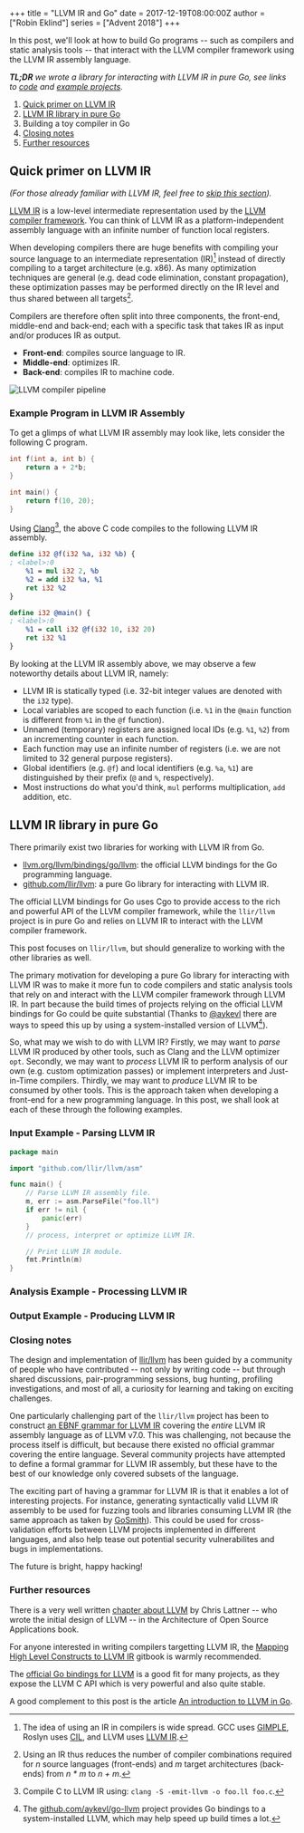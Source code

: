 +++
title = "LLVM IR and Go"
date = 2017-12-19T08:00:00Z
author = ["Robin Eklind"]
series = ["Advent 2018"]
+++

<!-- TODO: remember to update date to 2018 -->

In this post, we'll look at how to build Go programs -- such as compilers and static analysis tools -- that interact with the LLVM compiler framework using the LLVM IR assembly language.

_**TL;DR** we wrote a library for interacting with LLVM IR in pure Go, see links to [code](https://github.com/llir/llvm) and [example projects](https://github.com/llir/llvm#users)._

<!-- TODO: remove 3. Building a toy compiler in Go section? -->

1. [Quick primer on LLVM IR](#quick-primer-on-llvm-ir)
2. [LLVM IR library in pure Go](#llvm-ir-library-in-pure-go)
3. Building a toy compiler in Go
4. [Closing notes](#closing-notes)
5. [Further resources](#further-resources)

## Quick primer on LLVM IR

_(For those already familiar with LLVM IR, feel free to [skip this section](#llvm-ir-library-in-pure-go))._

[LLVM IR](https://llvm.org/docs/LangRef.html) is a low-level intermediate representation used by the [LLVM compiler framework](http://llvm.org/). You can think of LLVM IR as a platform-independent assembly language with an infinite number of function local registers.

When developing compilers there are huge benefits with compiling your source language to an intermediate representation (IR)[^1] instead of directly compiling to a target architecture (e.g. x86). As many optimization techniques are general (e.g. dead code elimination, constant propagation), these optimization passes may be performed directly on the IR level and thus shared between all targets[^2].

Compilers are therefore often split into three components, the front-end, middle-end and back-end; each with a specific task that takes IR as input and/or produces IR as output.

* **Front-end**: compiles source language to IR.
* **Middle-end**: optimizes IR.
* **Back-end**: compiles IR to machine code.

![LLVM compiler pipeline](/postimages/advent-2018/llvm-ir-and-go/llvm_compiler_pipeline.png)

### Example Program in LLVM IR Assembly

To get a glimps of what LLVM IR assembly may look like, lets consider the following C program.

```c
int f(int a, int b) {
	return a + 2*b;
}

int main() {
	return f(10, 20);
}
```

Using [Clang](https://clang.llvm.org/)[^3], the above C code compiles to the following LLVM IR assembly.


```llvm
define i32 @f(i32 %a, i32 %b) {
; <label>:0
	%1 = mul i32 2, %b
	%2 = add i32 %a, %1
	ret i32 %2
}

define i32 @main() {
; <label>:0
	%1 = call i32 @f(i32 10, i32 20)
	ret i32 %1
}
```

By looking at the LLVM IR assembly above, we may observe a few noteworthy details about LLVM IR, namely:

* LLVM IR is statically typed (i.e. 32-bit integer values are denoted with the `i32` type).
* Local variables are scoped to each function (i.e. `%1` in the `@main` function is different from `%1` in the `@f` function).
* Unnamed (temporary) registers are assigned local IDs (e.g. `%1`, `%2`) from an incrementing counter in each function.
* Each function may use an infinite number of registers (i.e. we are not limited to 32 general purpose registers).
* Global identifiers (e.g. `@f`) and local identifiers (e.g. `%a`, `%1`) are distinguished by their prefix (`@` and `%`, respectively).
* Most instructions do what you'd think, `mul` performs multiplication, `add` addition, etc.

<!--
### Control-flow in LLVM IR

To handle control-flow, LLVM IR the notion of [Basic Blocks](https://en.wikipedia.org/wiki/Basic_block) is used.

-->

## LLVM IR library in pure Go

There primarily exist two libraries for working with LLVM IR from Go.

* [llvm.org/llvm/bindings/go/llvm](https://llvm.org/svn/llvm-project/llvm/trunk/bindings/go/README.txt): the official LLVM bindings for the Go programming language.
* [github.com/llir/llvm](https://github.com/llir/llvm): a pure Go library for interacting with LLVM IR.

The official LLVM bindings for Go uses Cgo to provide access to the rich and powerful API of the LLVM compiler framework, while the `llir/llvm` project is in pure Go and relies on LLVM IR to interact with the LLVM compiler framework.

This post focuses on `llir/llvm`, but should generalize to working with the other libraries as well.

The primary motivation for developing a pure Go library for interacting with LLVM IR was to make it more fun to code compilers and static analysis tools that rely on and interact with the LLVM compiler framework through LLVM IR. In part because the build times of projects relying on the official LLVM bindings for Go could be quite substantial (Thanks to [@aykevl](https://github.com/aykevl) there are ways to speed this up by using a system-installed version of LLVM[^4]).

So, what may we wish to do with LLVM IR? Firstly, we may want to *parse* LLVM IR produced by other tools, such as Clang and the LLVM optimizer `opt`. Secondly, we may want to *process* LLVM IR to perform analysis of our own (e.g. custom optimization passes) or implement interpreters and Just-in-Time compilers. Thirdly, we may want to *produce* LLVM IR to be consumed by other tools. This is the approach taken when developing a front-end for a new programming language. In this post, we shall look at each of these through the following examples.

<!--Fork of x/tools `strings` tool, to do the inverse: `string2enum`.-->

### Input Example - Parsing LLVM IR

```go
package main

import "github.com/llir/llvm/asm"

func main() {
    // Parse LLVM IR assembly file.
    m, err := asm.ParseFile("foo.ll")
    if err != nil {
        panic(err)
    }
    // process, interpret or optimize LLVM IR.

    // Print LLVM IR module.
    fmt.Println(m)
}
```

### Analysis Example - Processing LLVM IR

<!-- TODO: write analysis section -->

### Output Example - Producing LLVM IR

<!-- TODO: write output section -->

### Closing notes

The design and implementation of [llir/llvm](https://github.com/llir/llvm) has been guided by a community of people who have contributed -- not only by writing code -- but through shared discussions, pair-programming sessions, bug hunting, profiling investigations, and most of all, a curiosity for learning and taking on exciting challenges.

One particularly challenging part of the `llir/llvm` project has been to construct [an EBNF grammar for LLVM IR](https://github.com/llir/grammar) covering the *entire* LLVM IR assembly language as of LLVM v7.0. This was challenging, not because the process itself is difficult, but because there existed no official grammar covering the entire language. Several community projects have attempted to define a formal grammar for LLVM IR assembly, but these have to the best of our knowledge only covered subsets of the language.

<!--(essentially, cross-reference the C++ code, the LLVM Language Reference and LLVM blog posts, where C++ would be the source of truth unless it contained language ambiguities)-->

The exciting part of having a grammar for LLVM IR is that it enables a lot of interesting projects. For instance, generating syntactically valid LLVM IR assembly to be used for fuzzing tools and libraries consuming LLVM IR (the same approach as taken by [GoSmith](https://github.com/dvyukov/gosmith)). This could be used for cross-validation efforts between LLVM projects implemented in different languages, and also help tease out potential security vulnerabilites and bugs in implementations.

The future is bright, happy hacking!

### Further resources

There is a very well written [chapter about LLVM](http://www.aosabook.org/en/llvm.html) by Chris Lattner -- who wrote the initial design of LLVM -- in the Architecture of Open Source Applications book.

For anyone interested in writing compilers targetting LLVM IR, the [Mapping High Level Constructs to LLVM IR](https://mapping-high-level-constructs-to-llvm-ir.readthedocs.io/) gitbook is warmly recommended.

The [official Go bindings for LLVM](https://godoc.org/llvm.org/llvm/bindings/go/llvm) is a good fit for many projects, as they expose the LLVM C API which is very powerful and also quite stable.

A good complement to this post is the article [An introduction to LLVM in Go](https://blog.felixangell.com/an-introduction-to-llvm-in-go/).




[^1]: The idea of using an IR in compilers is wide spread. GCC uses [GIMPLE](https://gcc.gnu.org/onlinedocs/gcc-4.3.6/gccint/GIMPLE.html), Roslyn uses [CIL](https://www.ecma-international.org/publications/standards/Ecma-335.htm), and LLVM uses [LLVM IR](https://llvm.org/docs/LangRef.html).
[^2]: Using an IR thus reduces the number of compiler combinations required for _n_ source languages (front-ends) and _m_ target architectures (back-ends) from _n * m_ to _n + m_.
[^3]: Compile C to LLVM IR using: `clang -S -emit-llvm -o foo.ll foo.c`.
[^4]: The [github.com/aykevl/go-llvm](https://github.com/aykevl/go-llvm) project provides Go bindings to a system-installed LLVM, which may help speed up build times a lot.
